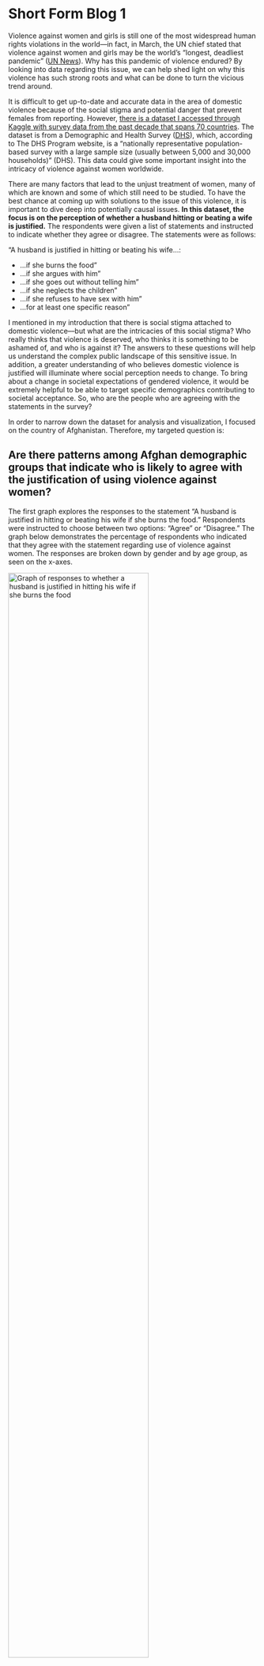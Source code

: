 # Short Form Blog 1
Violence against women and girls is still one of the most widespread human rights violations in the world––in fact, in March, the UN chief stated that violence against women and girls may be the world’s “longest, deadliest pandemic” ([UN News](https://news.un.org/en/story/2022/03/1114472
)). Why has this pandemic of violence endured? By looking into data regarding this issue, we can help shed light on why this violence has such strong roots and what can be done to turn the vicious trend around.

It is difficult to get up-to-date and accurate data in the area of domestic violence because of the social stigma and potential danger that prevent females from reporting. However, [there is a dataset I accessed through Kaggle with survey data from the past decade that spans 70 countries](https://www.kaggle.com/datasets/andrewmvd/violence-against-women-and-girls). The dataset is from a Demographic and Health Survey ([DHS](https://dhsprogram.com/data/data-collection.cfm
)), which, according to The DHS Program website, is a “nationally representative population-based survey with a large sample size (usually between 5,000 and 30,000 households)” (DHS). This data could give some important insight into the intricacy of violence against women worldwide.

There are many factors that lead to the unjust treatment of women, many of which are known and some of which still need to be studied. To have the best chance at coming up with solutions to the issue of this violence, it is important to dive deep into potentially causal issues. **In this dataset, the focus is on the perception of whether a husband hitting or beating a wife is justified.** The respondents were given a list of statements and instructed to indicate whether they agree or disagree. The statements were as follows:

“A husband is justified in hitting or beating his wife…:
* ...if she burns the food”
* ...if she argues with him”
* ...if she goes out without telling him”
* ...if she neglects the children”
* ...if she refuses to have sex with him”
* ...for at least one specific reason”

I mentioned in my introduction that there is social stigma attached to domestic violence––but what are the intricacies of this social stigma? Who really thinks that violence is deserved, who thinks it is something to be ashamed of, and who is against it? The answers to these questions will help us understand the complex public landscape of this sensitive issue. In addition, a greater understanding of who believes domestic violence is justified will illuminate where social perception needs to change. To bring about a change in societal expectations of gendered violence, it would be extremely helpful to be able to target specific demographics contributing to societal acceptance. So, who are the people who are agreeing with the statements in the survey?

In order to narrow down the dataset for analysis and visualization, I focused on the country of Afghanistan. Therefore, my targeted question is:

## Are there patterns among Afghan demographic groups that indicate who is likely to agree with the justification of using violence against women?

The first graph explores the responses to the statement  “A husband is justified in hitting or beating his wife if she burns the food.” Respondents were instructed to choose between two options: “Agree” or “Disagree.” The graph below demonstrates the percentage of respondents who indicated that they agree with the statement regarding use of violence against women. The responses are broken down by gender and by age group, as seen on the x-axes. 

<img alt = "Graph of responses to whether a husband is justified in hitting his wife if she burns the food" src="https://user-images.githubusercontent.com/114178058/201834451-b5bf5b28-7c25-4e6c-8e48-3ca91128b4cb.png" width=75% height=75%>


We can see here that the group with the highest percentage of the population that responded “yes is surprising––it’s females ages 35-49. And, overall, all of the female age groups have higher "yes" responses than all of the male groups. The rate for females in the age group 35-49 is 18.8%, which means that almost 1 in every 5 women survey respondents in Afghanistan believe that a woman deserves to be hit or beat if they burn the food they are cooking. The highest rate of agreement among men in response to this question is in the age group 15-24, and the "yes" response percentage is 9.4%, which is only half of the women’s rate. This means that in the two older men’s age groups, **the amount of men who agreed with the statement was less than half of that of women in the oldest age group.** This begins to show that the perception of violence against women may differ between genders, and may actually be justified in the minds of more women than men. 



The next graph shows the distribution of responses to the statement “A husband is justified in hitting or beating his wife if she goes out without telling him.” The responses are broken down by gender and by geographic demographic (i.e. whether the respondent lives in a rural or urban area.)

<img  alt = "Graph of responses to whether a husband is justified in hitting his wife if she goes out without telling him" src="https://user-images.githubusercontent.com/114178058/206868159-18cc0e97-94e1-47ab-80e6-48767c08421b.png" width=75% height=75%>

Here we can see a much higher rate of responses than the rate of responses to the previous question. WIthin rural populations, over 60% of men and women agree that a woman going out without telling her husband means she deserves to be treated with violence. In both male and female populations, we see that a lower rate of respondents from urban areas agree with the statement. Between genders, the rates for women are, again, slightly higher in both geographic demographics than for men. A few takeaways can be made from this graph, one being that a woman going out without telling her husband is perceived to be a very justifiable reason for women to be treated with violence by their husbands. Next, we see that this justification is just as, if not more, rooted in female perception as in men’s. Finally, we see that this perception is heightened in rural areas.



The next graph displays the responses to the statement “A husband is justified in hitting or beating his wife if she refuses to have sex with him.” The responses are broken down, again, by gender, and also this time by education level. 

<img  alt = "Graph of responses to whether a husband is justified in hitting his wife if she refuses to have sex with him" src="https://user-images.githubusercontent.com/114178058/201834439-f5caef3c-ad22-45f4-9216-8f90939f10c9.png" width=75% height=75%>

Here, we see that there is a pattern in education level. In general, it appears that the higher the education level of the respondent group, the lower the rate of agreement with the statement. We see the largest jump in reaction from women with a secondary education to women who have received a higher education: the data show that around 1 in 4 women with a secondary education believes in the justification of violence for refusal to have sex whereas just about 1 in 10 women with a high education think the same. 




The final graph shows the distribution of responses to the statement “A husband is justified in hitting or beating his wife if she neglects the children.” This graph is broken down by gender and age group.

<img  alt = "Graph of responses to whether a husband is justified in hitting his wife if she neglects the children" src="https://user-images.githubusercontent.com/114178058/201834460-5cbe5665-48ec-4889-85ab-1eb09def763c.png" width=75% height=75%>

The graph displays the stark difference in gendered responses here. In every age group, about double the number of female respondents agree with the statement about the use of violence in response to the wife’s child neglect than the number of male respondents. 



Overall, there are several limitations with the data. There is no way to know that the men and women responding to these surveys were in complete privacy and able to respond fully honestly. Along with the possibility of response bias, there is always the possibility of survey error, and because I am accessing this dataset from Kaggle, I don’t have access to all of the information about how the survey was conducted and where the possible survey error might come from. 



Given the data that we have, the visualizations provided above begin to delve into the question “in what groups is the use of violence against women justified?”. Looking at the graphs above, we see that in general, there is more justification of violence against women *among women.* This can start to target efforts of education and cultural stigma change. Going further, we can look into specific populations of women based on demographics such as age, geographic demographic, and education level. Narrowing down the populations where the justification of violence is most prevalent can help target efforts to reverse this justification. While the ultimate goal would be to reduce all of the response levels for men and women down to zero, starting in areas where the data may indicate that the stigma is the worst could be an impactful strategy. Also, targeting these areas, we can look into other specific aspects of these populations’ lifestyles to see more causal attributes that may lead to the mindset of violence justification and make steps to reverse these causal attributes.





Sources Cited:

Larxel. “Violence against Women and Girls.” Kaggle, 12 May 2020, https://www.kaggle.com/datasets/andrewmvd/violence-against-women-and-girls. 

“Women and Girls Deserve to Live without Violence in 'Safety, Dignity and Freedom' | UN News.” United Nations, United Nations, 22 Mar. 2022, https://news.un.org/en/story/2022/03/1114472. 

“The DHS Program.” The DHS Program - Data Collection, https://dhsprogram.com/data/data-collection.cfm. 

